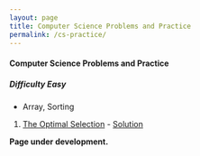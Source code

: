 ```yaml
---
layout: page
title: Computer Science Problems and Practice
permalink: /cs-practice/
---
```


#### <span class="icon-file-binary"></span> Computer Science Problems and Practice

##### <span class="icon-section"></span> Difficulty Easy
+ Array, Sorting
 1. [The Optimal Selection](https://practice.geeksforgeeks.org/problems/the-optimal-selection/0) - [Solution](https://bitbucket.org/intern0t/computer-science-practice/src/8d0b3a7510374bf360bfb69ad957cce0d09dd148/TheOptimalSelection.java?at=master&fileviewer=file-view-default)

**Page under development.**
